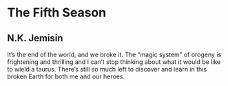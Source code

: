 # The Fifth Season
## N.K. Jemisin
It’s the end of the world, and we broke it. The “magic system” of orogeny is frightening and thrilling and I can’t stop thinking about what it would be like to wield a taurus. There’s still so much left to discover and learn in this broken Earth for both me and our heroes.
